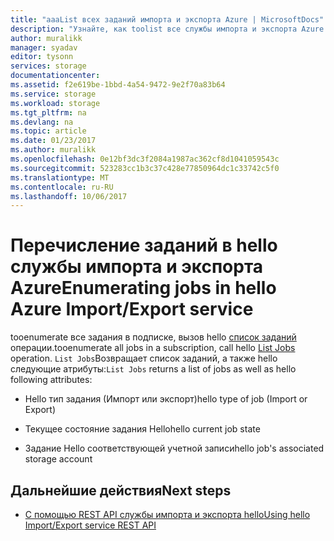 ```yaml
---
title: "aaaList всех заданий импорта и экспорта Azure | MicrosoftDocs"
description: "Узнайте, как toolist все службы импорта и экспорта Azure hello заданий в подписке."
author: muralikk
manager: syadav
editor: tysonn
services: storage
documentationcenter: 
ms.assetid: f2e619be-1bbd-4a54-9472-9e2f70a83b64
ms.service: storage
ms.workload: storage
ms.tgt_pltfrm: na
ms.devlang: na
ms.topic: article
ms.date: 01/23/2017
ms.author: muralikk
ms.openlocfilehash: 0e12bf3dc3f2084a1987ac362cf8d1041059543c
ms.sourcegitcommit: 523283cc1b3c37c428e77850964dc1c33742c5f0
ms.translationtype: MT
ms.contentlocale: ru-RU
ms.lasthandoff: 10/06/2017
---
```

# <a name="enumerating-jobs-in-hello-azure-importexport-service"></a><span data-ttu-id="1bcae-103">Перечисление заданий в hello службы импорта и экспорта Azure</span><span class="sxs-lookup"><span data-stu-id="1bcae-103">Enumerating jobs in hello Azure Import/Export service</span></span>
<span data-ttu-id="1bcae-104">tooenumerate все задания в подписке, вызов hello [список заданий](/rest/api/storageimportexport/jobs#Jobs_List) операции.</span><span class="sxs-lookup"><span data-stu-id="1bcae-104">tooenumerate all jobs in a subscription, call hello [List Jobs](/rest/api/storageimportexport/jobs#Jobs_List) operation.</span></span> <span data-ttu-id="1bcae-105">`List Jobs`Возвращает список заданий, а также hello следующие атрибуты:</span><span class="sxs-lookup"><span data-stu-id="1bcae-105">`List Jobs` returns a list of jobs as well as hello following attributes:</span></span>

-   <span data-ttu-id="1bcae-106">Hello тип задания (Импорт или экспорт)</span><span class="sxs-lookup"><span data-stu-id="1bcae-106">hello type of job (Import or Export)</span></span>

-   <span data-ttu-id="1bcae-107">Текущее состояние задания Hello</span><span class="sxs-lookup"><span data-stu-id="1bcae-107">hello current job state</span></span>

-   <span data-ttu-id="1bcae-108">Задание Hello соответствующей учетной записи</span><span class="sxs-lookup"><span data-stu-id="1bcae-108">hello job's associated storage account</span></span>

## <a name="next-steps"></a><span data-ttu-id="1bcae-109">Дальнейшие действия</span><span class="sxs-lookup"><span data-stu-id="1bcae-109">Next steps</span></span>

* [<span data-ttu-id="1bcae-110">С помощью REST API службы импорта и экспорта hello</span><span class="sxs-lookup"><span data-stu-id="1bcae-110">Using hello Import/Export service REST API</span></span>](storage-import-export-using-the-rest-api.md)
